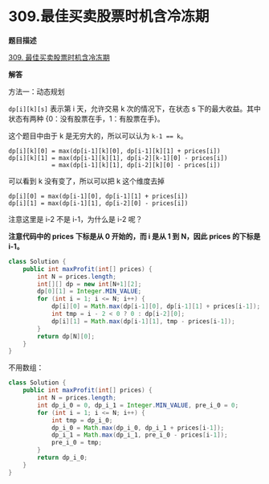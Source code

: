 # 309.最佳买卖股票时机含冷冻期

**题目描述**

[309. 最佳买卖股票时机含冷冻期](https://leetcode-cn.com/problems/best-time-to-buy-and-sell-stock-with-cooldown/)

**解答**

方法一：动态规划

`dp[i][k][s]` 表示第 i 天，允许交易 k 次的情况下，在状态 s 下的最大收益。其中状态有两种 {0：没有股票在手，1：有股票在手}。

这个题目中由于 k 是无穷大的，所以可以认为 `k-1 == k`。

```
dp[i][k][0] = max(dp[i-1][k][0], dp[i-1][k][1] + prices[i])
dp[i][k][1] = max(dp[i-1][k][1], dp[i-2][k-1][0] - prices[i])
            = max(dp[i-1][k][1], dp[i-2][k][0] - prices[i])
```

可以看到 k 没有变了，所以可以把 k 这个维度去掉

```
dp[i][0] = max(dp[i-1][0], dp[i-1][1] + prices[i])
dp[i][1] = max(dp[i-1][1], dp[i-2][0] - prices[i])
```

注意这里是 i-2 不是 i-1，为什么是 i-2 呢？

**注意代码中的 prices 下标是从 0 开始的，而 i 是从 1 到 N，因此 prices 的下标是 i-1。**

```java
class Solution {
    public int maxProfit(int[] prices) {
        int N = prices.length;
        int[][] dp = new int[N+1][2];
        dp[0][1] = Integer.MIN_VALUE;
        for (int i = 1; i <= N; i++) {
            dp[i][0] = Math.max(dp[i-1][0], dp[i-1][1] + prices[i-1]);
            int tmp = i - 2 < 0 ? 0 : dp[i-2][0];
            dp[i][1] = Math.max(dp[i-1][1], tmp - prices[i-1]);
        }
        return dp[N][0];
    }
}
```

不用数组：

```java
class Solution {
    public int maxProfit(int[] prices) {
        int N = prices.length;
        int dp_i_0 = 0, dp_i_1 = Integer.MIN_VALUE, pre_i_0 = 0;
        for (int i = 1; i <= N; i++) {
            int tmp = dp_i_0;
            dp_i_0 = Math.max(dp_i_0, dp_i_1 + prices[i-1]);
            dp_i_1 = Math.max(dp_i_1, pre_i_0 - prices[i-1]);
            pre_i_0 = tmp;
        }
        return dp_i_0;
    }
}
```